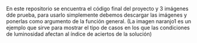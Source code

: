 En este repositorio se encuentra el código final del proyecto y 3 imágenes dde prueba, para usarlo simplemente debemos descargar las imágenes y ponerlas como argumento de la función general. (La imagen naranjo1 es un ejemplo que sirve para mostrar el tipo de casos en los que las condiciones de luminosidad afectan al índice de aciertos de la solución)
